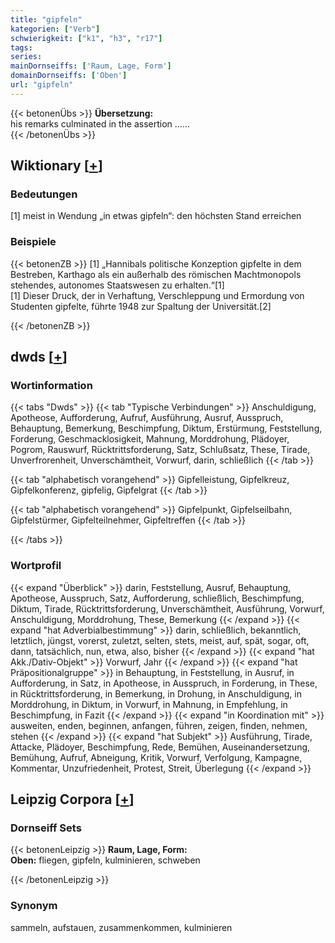 ```yaml
---
title: "gipfeln"
kategorien: ["Verb"]
schwierigkeit: ["k1", "h3", "r17"]
tags:
series:
mainDornseiffs: ['Raum, Lage, Form']
domainDornseiffs: ['Oben']
url: "gipfeln"
---
```


{{< betonenÜbs >}}
**Übersetzung:**  
his remarks culminated in the assertion …...  
{{< /betonenÜbs >}}

## Wiktionary [[+](https://de.wiktionary.org/wiki/gipfeln)]

### Bedeutungen
[1] meist in Wendung „in etwas gipfeln“: den höchsten Stand erreichen  

### Beispiele
{{< betonenZB >}}
[1] „Hannibals politische Konzeption gipfelte in dem Bestreben, Karthago als ein außerhalb des römischen Machtmonopols stehendes, autonomes Staatswesen zu erhalten.“[1]  
[1] Dieser Druck, der in Verhaftung, Verschleppung und Ermordung von Studenten gipfelte, führte 1948 zur Spaltung der Universität.[2]  

{{< /betonenZB >}}


## dwds [[+](https://www.dwds.de/wb/gipfeln)]

### Wortinformation
{{< tabs "Dwds" >}}
{{< tab "Typische Verbindungen" >}}
Anschuldigung, Apotheose, Aufforderung, Aufruf, Ausführung, Ausruf, Ausspruch, Behauptung, Bemerkung, Beschimpfung, Diktum, Erstürmung, Feststellung, Forderung, Geschmacklosigkeit, Mahnung, Morddrohung, Plädoyer, Pogrom, Rauswurf, Rücktrittsforderung, Satz, Schlußsatz, These, Tirade, Unverfrorenheit, Unverschämtheit, Vorwurf, darin, schließlich
{{< /tab >}}

{{< tab "alphabetisch vorangehend" >}}
Gipfelleistung, Gipfelkreuz, Gipfelkonferenz, gipfelig, Gipfelgrat
{{< /tab >}}

{{< tab "alphabetisch vorangehend" >}}
Gipfelpunkt, Gipfelseilbahn, Gipfelstürmer, Gipfelteilnehmer, Gipfeltreffen
{{< /tab >}}

{{< /tabs >}}

### Wortprofil
{{< expand "Überblick" >}} darin, Feststellung, Ausruf, Behauptung, Apotheose, Ausspruch, Satz, Aufforderung, schließlich, Beschimpfung, Diktum, Tirade, Rücktrittsforderung, Unverschämtheit, Ausführung, Vorwurf, Anschuldigung, Morddrohung, These, Bemerkung {{< /expand >}}
{{< expand "hat Adverbialbestimmung" >}} darin, schließlich, bekanntlich, letztlich, jüngst, vorerst, zuletzt, selten, stets, meist, auf, spät, sogar, oft, dann, tatsächlich, nun, etwa, also, bisher {{< /expand >}}
{{< expand "hat Akk./Dativ-Objekt" >}} Vorwurf, Jahr {{< /expand >}}
{{< expand "hat Präpositionalgruppe" >}} in Behauptung, in Feststellung, in Ausruf, in Aufforderung, in Satz, in Apotheose, in Ausspruch, in Forderung, in These, in Rücktrittsforderung, in Bemerkung, in Drohung, in Anschuldigung, in Morddrohung, in Diktum, in Vorwurf, in Mahnung, in Empfehlung, in Beschimpfung, in Fazit {{< /expand >}}
{{< expand "in Koordination mit" >}} ausweiten, enden, beginnen, anfangen, führen, zeigen, finden, nehmen, stehen {{< /expand >}}
{{< expand "hat Subjekt" >}} Ausführung, Tirade, Attacke, Plädoyer, Beschimpfung, Rede, Bemühen, Auseinandersetzung, Bemühung, Aufruf, Abneigung, Kritik, Vorwurf, Verfolgung, Kampagne, Kommentar, Unzufriedenheit, Protest, Streit, Überlegung {{< /expand >}}

## Leipzig Corpora [[+](https://corpora.uni-leipzig.de/en/res?word=gipfeln&corpusId=deu_newscrawl-public_2018)]

### Dornseiff Sets
{{< betonenLeipzig >}}
**Raum, Lage, Form:**  
**Oben:** fliegen, gipfeln, kulminieren, schweben  

{{< /betonenLeipzig >}}

### Synonym
sammeln, aufstauen, zusammenkommen, kulminieren

